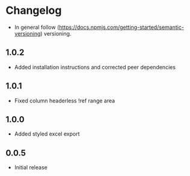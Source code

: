# Changelog

* In general follow (https://docs.npmjs.com/getting-started/semantic-versioning) versioning.

## <next>

## 1.0.2
* Added installation instructions and corrected peer dependencies

## 1.0.1
* Fixed column headerless !ref range area

## 1.0.0
* Added styled excel export

## 0.0.5
* Initial release
